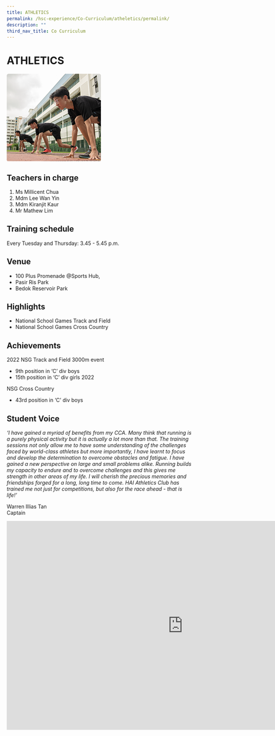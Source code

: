 ```yaml
---
title: ATHLETICS
permalink: /hsc-experience/Co-Curriculum/atheletics/permalink/
description: ""
third_nav_title: Co Curriculum
---
```

ATHLETICS
=========
![](/images/Athelics.png)

Teachers in charge
------------------

1.  Ms Millicent Chua
2.  Mdm Lee Wan Yin
3.  Mdm Kiranjit Kaur
4.  Mr Mathew Lim

Training schedule
-----------------

Every Tuesday and Thursday: 3.45 - 5.45 p.m.

Venue
-----

*   100 Plus Promenade @Sports Hub,
*   Pasir Ris Park
*   Bedok Reservoir Park

Highlights
----------

*   National School Games Track and Field
*   National School Games Cross Country

Achievements
------------

2022 NSG Track and Field 3000m event  

*   9th position in ‘C’ div boys
*   15th position in ‘C’ div girls 2022

  
NSG Cross Country  

*   43rd position in ‘C’ div boys

Student Voice
-------------

_‘I have gained a myriad of benefits from my CCA. Many think that running is a purely physical activity but it is actually a lot more than that. The training sessions not only allow me to have some understanding of the challenges faced by world-class athletes but more importantly, I have learnt to focus and develop the determination to overcome obstacles and fatigue. I have gained a new perspective on large and small problems alike. Running builds my capacity to endure and to overcome challenges and this gives me strength in other areas of my life. I will cherish the precious memories and friendships forged for a long, long time to come. HAI Athletics Club has trained me not just for competitions, but also for the race ahead - that is life!’_

Warren Illias Tan  
Captain

<iframe allowfullscreen="true" height="569" width="960" frameborder="0" src="https://docs.google.com/presentation/d/e/2PACX-1vQ2-4DUn4Cq94hbeGVnLi7LvQFkln5DTQt4CG4aDtXPPQN1w_gbMqBEaT0uT7r9TtO11fLy--FC0aSj/embed?start=false&amp;loop=false&amp;delayms=3000"></iframe>